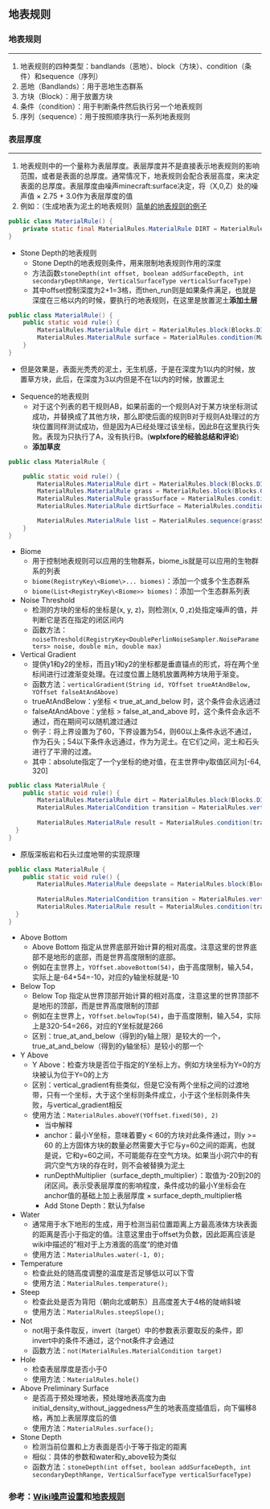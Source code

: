 ## 地表规则
### 地表规则

---

1. 地表规则的四种类型：bandlands（恶地）、block（方块）、condition（条件）和sequence（序列）
2. 恶地（Bandlands）：用于恶地生态群系
3. 方块（Block）：用于放置方块
4. 条件（condition）：用于判断条件然后执行另一个地表规则
5. 序列（sequence）：用于按照顺序执行一系列地表规则

### 表层厚度

---

1. 地表规则中的一个量称为表层厚度。表层厚度并不是直接表示地表规则的影响范围，或者是表面的总厚度。通常情况下，地表规则会配合表层高度，来决定表面的总厚度。表层厚度由噪声minecraft:surface决定，将（X,0,Z）处的噪声值 × 2.75 + 3.0作为表层厚度的值
2. 例如：（生成地表为泥土的地表规则）[简单的地表规则的例子](https://www.bilibili.com/read/cv33691594)
```java
public class MaterialRule() {
    private static final MaterialRules.MaterialRule DIRT = MaterialRules.block(Blocks.DIRT.getDefaultState());
}
```
- Stone Depth的地表规则
  * Stone Depth的地表规则条件，用来限制地表规则作用的深度
  * 方法函数``stoneDepth(int offset, boolean addSurfaceDepth, int secondaryDepthRange, VerticalSurfaceType verticalSurfaceType)``
  * 其中offset控制深度为2+1=3格，而then_run则是如果条件满足，也就是深度在三格以内的时候，要执行的地表规则，在这里是放置泥土**添加土层**
```java
public class MaterialRule() { 
    public static void rule() {
        MaterialRules.MaterialRule dirt = MaterialRules.block(Blocks.DIRT.getDefaultState());
        MaterialRules.MaterialRule surface = MaterialRules.condition(MaterialRules.stoneDepth(2, false, 0, VerticalSurfaceType.FLOOR), dirt);
    }
}
```
  * 但是效果是，表面光秃秃的泥土，无生机感，于是在深度为1以内的时候，放置草方块，此后，在深度为3以内但是不在1以内的时候，放置泥土
- Sequence的地表规则
  * 对于这个列表的若干规则AB，如果前面的一个规则A对于某方块坐标测试成功，并替换成了其他方块，那么即使后面的规则B对于规则A处理过的方块位置同样测试成功，但是因为A已经处理过该坐标，因此B在这里执行失败。表现为只执行了A，没有执行B。(**wplxfore的经验总结和评论**)
  * **添加草皮**
```java
public class MaterialRule {

    public static void rule() {
        MaterialRules.MaterialRule dirt = MaterialRules.block(Blocks.DIRT.getDefaultState());
        MaterialRules.MaterialRule grass = MaterialRules.block(Blocks.GRASS_BLOCK.getDefaultState());
        MaterialRules.MaterialRule grassSurface = MaterialRules.condition(MaterialRules.stoneDepth(0, false, 0, VerticalSurfaceType.FLOOR), grass);
        MaterialRules.MaterialRule dirtSurface = MaterialRules.condition(MaterialRules.stoneDepth(2, false, 0, VerticalSurfaceType.FLOOR), dirt);

        MaterialRules.MaterialRule list = MaterialRules.sequence(grassSurface, dirtSurface);
    }
}
```
- Biome
  * 用于控制地表规则可以应用的生物群系，biome_is就是可以应用的生物群系的列表
  * ``biome(RegistryKey\<Biome\>... biomes)``：添加一个或多个生态群系
  * ``biome(List<RegistryKey\<Biome>> biomes)``：添加一个生态群系列表
- Noise Threshold
  * 检测的方块的坐标的坐标是(x, y, z)，则检测(x, 0 ,z)处指定噪声的值，并判断它是否在指定的闭区间内
  * 函数方法：``noiseThreshold(RegistryKey<DoublePerlinNoiseSampler.NoiseParameters> noise, double min, double max)``
- Vertical Gradient
  * 提供y1和y2的坐标，而且y1和y2的坐标都是垂直锚点的形式，将在两个坐标间进行过渡渐变处理。在过度位置上随机放置两种方块用于渐变。
  * 函数方法：``verticalGradient(String id, YOffset trueAtAndBelow, YOffset falseAtAndAbove)``
  * trueAtAndBelow：y坐标 < true_at_and_below 时，这个条件会永远通过
  * falseAtAndAbove：y坐标 > false_at_and_above 时，这个条件会永远不通过，而在期间可以随机渡过通过
  * 例子：将上界设置为了60，下界设置为54，则60以上条件永远不通过，作为石头；54以下条件永远通过，作为为泥土。在它们之间，泥土和石头进行了平滑的过渡。
  * 其中：absolute指定了一个y坐标的绝对值，在主世界中y取值区间为\[-64, 320]
```java
public class MaterialRule { 
    public static void rule() {
        MaterialRules.MaterialRule dirt = MaterialRules.block(Blocks.DIRT.getDefaultState());
        MaterialRules.MaterialCondition transition = MaterialRules.verticalGradient("deepslate", YOffset.fixed(54), YOffset.fixed(60));
        
        MaterialRules.MaterialRule result = MaterialRules.condition(transition, dirt);
  }
}
```
  * 原版深板岩和石头过度地带的实现原理
```java
public class MaterialRule { 
    public static void rule() {
        MaterialRules.MaterialRule deepslate = MaterialRules.block(Blocks.DEEPSLATE.getDefaultState());
        
        MaterialRules.MaterialCondition transition = MaterialRules.verticalGradient("deepslate", YOffset.fixed(54), YOffset.fixed(60));
        MaterialRules.MaterialRule result = MaterialRules.condition(transition, deepslate);
  }
}
```
- Above Bottom
  * Above Bottom 指定从世界底部开始计算的相对高度。注意这里的世界底部不是地形的底部，而是世界高度限制的底部。
  * 例如在主世界上，``YOffset.aboveBottom(54)``，由于高度限制，输入54，实际上是-64+54=-10，对应的y轴坐标就是-10
- Below Top
  * Below Top 指定从世界顶部开始计算的相对高度，注意这里的世界顶部不是地形的顶部，而是世界高度限制的顶部
  * 例如在主世界上，``YOffset.belowTop(54)``，由于高度限制，输入54，实际上是320-54=266，对应的Y坐标就是266
  * 区别：true_at_and_below（得到的y轴上限）是较大的一个，true_at_and_below（得到的y轴坐标）是较小的那一个
- Y Above
  * Y Above：检查方块是否位于指定的Y坐标上方。例如方块坐标为Y=0的方块被认为位于Y=0的上方
  * 区别：vertical_gradient有些类似，但是它没有两个坐标之间的过渡地带，只有一个坐标，大于这个坐标则条件成立，小于这个坐标则条件失败，与vertical_gradient相反
  * 使用方法：``MaterialRules.aboveY(YOffset.fixed(50), 2)``
    + 当中解释
    + anchor：最小Y坐标，意味着要y < 60的方块对此条件通过，则y >= 60 的上方固体方块的数量必然需要大于它与y=60之间的距离，也就是说，它和y=60之间，不可能能存在空气方块。如果当小洞穴中的有洞穴空气方块的存在时，则不会被替换为泥土
    + runDepthMultiplier（surface_depth_multiplier）：取值为-20到20的闭区间。表示受表层厚度的影响程度，条件成功的最小Y坐标会在anchor值的基础上加上表层厚度 × surface_depth_multiplier格
    + Add Stone Depth：默认为false
- Water
  * 通常用于水下地形的生成，用于检测当前位置距离上方最高液体方块表面的距离是否小于指定的值。注意这里由于offset为负数，因此距离应该是wiki中描述的”相对于上方液面的高度“的绝对值
  * 使用方法：``MaterialRules.water(-1, 0);``
- Temperature
  * 检查此处的随高度调整的温度是否足够低以可以下雪
  * 使用方法：``MaterialRules.temperature();``
- Steep
  * 检查此处是否为背阳（朝向北或朝东）且高度差大于4格的陡峭斜坡
  * 使用方法：``MaterialRules.steepSlope();``
- Not
  * not用于条件取反，invert（target）中的参数表示要取反的条件，即invert中的条件不通过，这个not条件才会通过
  * 函数方法：``not(MaterialRules.MaterialCondition target)``
- Hole
  * 检查表层厚度是否小于0
  * 使用方法：``MaterialRules.hole()``
- Above Preliminary Surface
  * 是否高于预处理地表，预处理地表高度为由initial_density_without_jaggedness产生的地表高度插值后，向下偏移8格，再加上表层厚度后的值
  * 使用方法：``MaterialRules.surface();``
- Stone Depth
  * 检测当前位置和上方表面是否小于等于指定的距离
  * 相似：具体的参数和water和y_above较为类似
  * 函数方法：``stoneDepth(int offset, boolean addSurfaceDepth, int secondaryDepthRange, VerticalSurfaceType verticalSurfaceType)``

### 参考：[Wiki噪声设置](https://zh.minecraft.wiki/w/噪声设置)和[地表规则](https://www.bilibili.com/read/cv33691594)